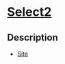 # [Select2](../../javascript/readme.md)

## Description

 
* [Site](https://select2.org/getting-started/installation)